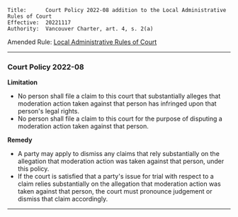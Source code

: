 	Title: 		Court Policy 2022-08 addition to the Local Administrative Rules of Court
	Effective: 	20221117
	Authority: 	Vancouver Charter, art. 4, s. 2(a)

Amended Rule: [Local Administrative Rules of Court](https://github.com/koala4lif/Vancouver-Municipal-Court/edit/main/Rules%20of%20Procedure/Local%20Administrative%20Rules%20of%20Court.md)

---

### Court Policy 2022-08

**Limitation** <br>
- No person shall file a claim to this court that substantially alleges that moderation action taken against that person has infringed upon that person's legal rights. 
- No person shall file a claim to this court for the purpose of disputing a moderation action taken against that person. 

**Remedy** <br>
- A party may apply to dismiss any claims that rely substantially on the allegation that moderation action was taken against that person, under this policy. 
- If the court is satisfied that a party's issue for trial with respect to a claim relies substantially on the allegation that moderation action was taken against that person, the court must pronounce judgement or dismiss that claim accordingly.

---
